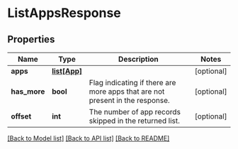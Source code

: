 # ListAppsResponse

## Properties
Name | Type | Description | Notes
------------ | ------------- | ------------- | -------------
**apps** | [**list[App]**](App.md) |  | [optional] 
**has_more** | **bool** | Flag indicating if there are more apps that are not present in the response. | [optional] 
**offset** | **int** | The number of app records skipped in the returned list. | [optional] 

[[Back to Model list]](../README.md#documentation-for-models) [[Back to API list]](../README.md#documentation-for-api-endpoints) [[Back to README]](../README.md)


